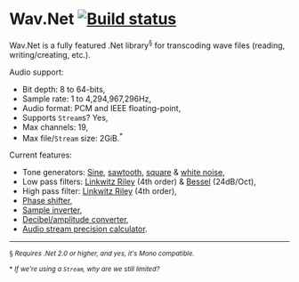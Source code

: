 Wav.Net [![Build status](https://ci.appveyor.com/api/projects/status/y0dptubm53jipv3g/branch/master?svg=true)](https://ci.appveyor.com/project/ArcticEcho/wav-net/branch/master)
=======

Wav.Net is a fully featured .Net library<sup>§</sup> for transcoding wave files (reading, writing/creating, etc.).

Audio support:

 - Bit depth: 8 to 64-bits,
 - Sample rate: 1 to 4,294,967,296Hz,
 - Audio format: PCM and IEEE floating-point,
 - Supports `Stream`s? Yes,
 - Max channels: 19,
 - Max file/`Stream` size: 2GiB.<sup>*</sup>

Current features:

 - Tone generators: [Sine][sineGen], [sawtooth][sawGen], [square][sqrGen] & [white noise][whtNoiseGen],
 - Low pass filters: [Linkwitz Riley][linkLP] (4th order) & [Bessel][besselLP] (24dB/Oct),
 - High pass filter: [Linkwitz Riley][linkHP] (4th order),
 - [Phase shifter][phaseShft],
 - [Sample inverter][smpInv],
 - [Decibel/amplitude converter][dBAmpCal],
 - [Audio stream precision calculator][strmPrecCal].
 
---

 <sup>§ *Requires .Net 2.0 or higher, and yes, it's Mono compatible.*</sup>
 
 <sup>* *If we're using a `Stream`, why are we still limited?*</sup>

 [sineGen]: https://github.com/ArcticEcho/Wav.Net/blob/master/Wav.Net/Tools/Generators/SineWave.cs#L34
 [sawGen]: https://github.com/ArcticEcho/Wav.Net/blob/master/Wav.Net/Tools/Generators/Sawtooth.cs#L32
 [sqrGen]: https://github.com/ArcticEcho/Wav.Net/blob/master/Wav.Net/Tools/Generators/SquareWave.cs#L32
 [whtNoiseGen]: https://github.com/ArcticEcho/Wav.Net/blob/master/Wav.Net/Tools/Generators/WhiteNoise.cs#L32
 [linkHP]: https://github.com/ArcticEcho/Wav.Net/blob/master/Wav.Net/Tools/Filters/LinkwitzRileyHighPass.cs#L33
 [linkLP]: https://github.com/ArcticEcho/Wav.Net/blob/master/Wav.Net/Tools/Filters/LinkwitzRileyLowPass.cs#L34
 [besselLP]: https://github.com/ArcticEcho/Wav.Net/blob/master/Wav.Net/Tools/Filters/BesselLowPass.cs#L33
 [phaseShft]: https://github.com/ArcticEcho/Wav.Net/blob/master/Wav.Net/Tools/PhaseShifter.cs#L32
 [smpInv]: https://github.com/ArcticEcho/Wav.Net/blob/master/Wav.Net/Tools/SampleInverter.cs#L25
 [dBAmpCal]: https://github.com/ArcticEcho/Wav.Net/blob/master/Wav.Net/Tools/Math.cs#L29-L60
 [strmPrecCal]: https://github.com/ArcticEcho/Wav.Net/blob/master/Wav.Net/Tools/Math.cs#L62-L121
